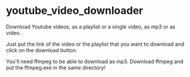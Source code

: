 # youtube_video_downloader
Download Youtube videos, as a playlist or a single video, as mp3 or as video.

Just put the link of the video or the playlist that you want to download and click on the download button.

You'll need ffmpeg to be able to download as mp3. Download ffmpeg and put the ffmpeg.exe in the same directory!
